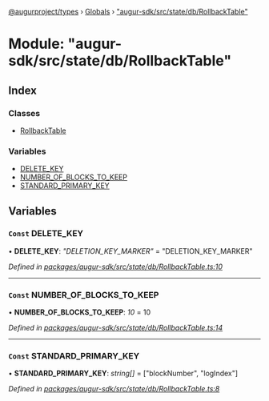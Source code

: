 [@augurproject/types](../README.md) › [Globals](../globals.md) › ["augur-sdk/src/state/db/RollbackTable"](_augur_sdk_src_state_db_rollbacktable_.md)

# Module: "augur-sdk/src/state/db/RollbackTable"

## Index

### Classes

* [RollbackTable](../classes/_augur_sdk_src_state_db_rollbacktable_.rollbacktable.md)

### Variables

* [DELETE_KEY](_augur_sdk_src_state_db_rollbacktable_.md#const-delete_key)
* [NUMBER_OF_BLOCKS_TO_KEEP](_augur_sdk_src_state_db_rollbacktable_.md#const-number_of_blocks_to_keep)
* [STANDARD_PRIMARY_KEY](_augur_sdk_src_state_db_rollbacktable_.md#const-standard_primary_key)

## Variables

### `Const` DELETE_KEY

• **DELETE_KEY**: *"DELETION_KEY_MARKER"* = "DELETION_KEY_MARKER"

*Defined in [packages/augur-sdk/src/state/db/RollbackTable.ts:10](https://github.com/AugurProject/augur/blob/69c4be52bf/packages/augur-sdk/src/state/db/RollbackTable.ts#L10)*

___

### `Const` NUMBER_OF_BLOCKS_TO_KEEP

• **NUMBER_OF_BLOCKS_TO_KEEP**: *10* = 10

*Defined in [packages/augur-sdk/src/state/db/RollbackTable.ts:14](https://github.com/AugurProject/augur/blob/69c4be52bf/packages/augur-sdk/src/state/db/RollbackTable.ts#L14)*

___

### `Const` STANDARD_PRIMARY_KEY

• **STANDARD_PRIMARY_KEY**: *string[]* = ["blockNumber", "logIndex"]

*Defined in [packages/augur-sdk/src/state/db/RollbackTable.ts:8](https://github.com/AugurProject/augur/blob/69c4be52bf/packages/augur-sdk/src/state/db/RollbackTable.ts#L8)*
